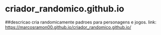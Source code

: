 # criador_randomico.github.io
##descricao
cria randomicamente padroes para personagens e jogos.
link: https://marcosramon00.github.io/criador_randomico.github.io/

